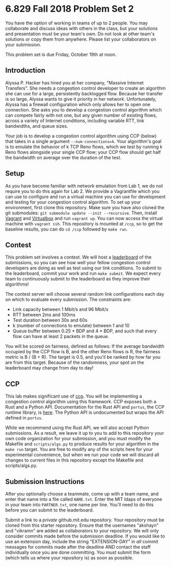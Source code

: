 6.829 Fall 2018 Problem Set 2
=============================

You have the option of working in teams of up to 2 people. You may collaborate and discuss ideas with others in the class, but your solutions and presentation must be your team's own. Do not look at other team's solutions or copy them from anywhere. Please list your collaborators on your submission.

This problem set is due Friday, October 19th at noon.

Introduction
------------

Alyssa P. Hacker has hired you at her company, "Massive Internet Transfers". 
She needs a congestion control developer to create an algorithm she can use for a large, persistently backlogged flow. 
Because her transfer is so large, Alyssa wants to give it priority in her network. Unfortunately, Alyssa has a firewall configuration which only allows her to open one connection. 
She asks you to develop a congestion control algorithm which can compete fairly with not one, but any given number of existing flows, across a variety of Internet conditions, including variable RTT, link bandwidths, and queue sizes.

Your job is to develop a congestion control algorithm using CCP (below) that takes in a single argument `--num-connections=k`. Your algorithm's goal is to emulate the behavior of k TCP Reno flows, which we test by running k Reno flows alongside your single CCP flow; your CCP flow should get half the bandwidth on average over the duration of the test.

Setup
-----

As you have become familiar with network emulation from Lab 1, we do not require you to do this again for Lab 2. We provide a Vagrantfile which you can use to configure and run a virtual machine you can use for development and testing for your congestion control algorithm. 
To set up your environment, first clone this repository. Make sure you have also cloned the git submodules: `git submodule update --init --recursive`. 
Then, install [Vagrant](https://www.vagrantup.com/) and [Virtualbox](https://www.virtualbox.org/) and run `vagrant up`.
You can now access the virtual machine with `vagrant ssh`. This repository is mounted at `/ccp`, so to get the baseline results, you can do `cd /ccp` followed by `make run`.

Contest
-------

This problem set involves a contest. We will host a [leaderboard](http://6829fa18.csail.mit.edu) of the submissions, so you can see how well your fellow congestion control developers are doing as well as test using our link conditions. To submit to the leaderboard, commit your work and run `make submit`. We expect every team to continuously submit to the leaderboard as they improve their algorithms!

The contest server will choose several random link configurations each day on which to evaluate every submission. The constraints are:
 - Link capacity between 1 Mbit/s and 96 Mbit/s
 - RTT between 2ms and 100ms
 - Test duration between 30s and 60s
 - k (number of connections to emulate) between 1 and 10
 - Queue buffer between 0.25 * BDP and 4 * BDP, and such that every flow can have at least 2 packets in the queue.

You will be scored on fairness, defined as follows: If the average bandwidth occupied by the CCP flow is B, and the other Reno flows is R, the fairness metric is B / (B + R). The target is 0.5, and you'll be ranked by how far you are from this target. Because of the randomness, your spot on the leaderboard may change from day to day!

CCP
---

This lab makes significant use of [ccp](https://ccp-project.github.io). You will be implementing a congestion control algorithm using this framework. CCP exposes both a Rust and a Python API. Documentation for the Rust API and `portus`, the CCP runtime library, is [here](https://docs.rs/portus). The Python API is undocumented but wraps the API defined in `portus`.

While we recommend using the Rust API, we will also accept Python submissions. As a result, we leave it up to you to add to this repository your own code organization for your submission, and you must modify the Makefile and `scripts/algs.py` to produce results for your algorithm in the `make run` target. 
You are free to modify any of the scripts here for your experimental convenience, but when we run your code we will discard all changes to current files in this repository except the Makefile and scripts/algs.py.


Submission Instructions
-----------------------

After you optionally choose a teammate, come up with a team name, and enter that name into a file called `NAME.txt`. Enter the MIT ldaps of everyone in your team into `PARTNER.txt`, one name per line. You'll need to do this before you can submit to the leaderboard.

Submit a link to a *private* github.mit.edu repository. Your repository must be cloned from this starter repository. Ensure that the usernames "akshayn" and "vikramn" are added as collaborators to your repository. 
We will only consider commits made before the submission deadline. If you would like to use an extension day, include the string "EXTENSION-DAY" in *all* commit messages for commits made after the deadline AND contact the staff individually once you are done committing. You must submit the form (which tells us where your repository is) as soon as possible.

